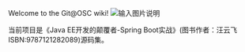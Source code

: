 Welcome to the Git@OSC wiki!
![输入图片说明](http://files.git.oschina.net/group1/M00/01/00/PaAvDFjLcZ-ALP3SAAAwbEwUPrQ338.jpg?token=7f7ed078ed631851483e9d72a0080800&ts=1489727903&attname=20170317131616.jpg "在这里输入图片标题")

当前项目是《Java EE开发的颠覆者-Spring Boot实战》(图书作者：汪云飞 ISBN:9787121282089)源码集。
